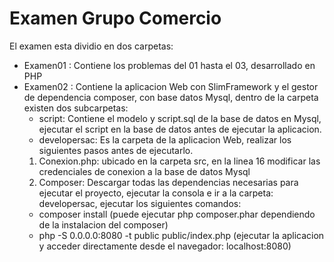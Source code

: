 # Examen Grupo Comercio
El examen esta dividio en dos carpetas:
* Examen01 : Contiene los problemas del 01 hasta el 03, desarrollado en PHP
* Examen02 : Contiene la aplicacion Web con SlimFramework y el gestor de dependencia composer, con base datos Mysql, dentro de la carpeta existen dos subcarpetas:
  - script: Contiene el modelo y script.sql de la base de datos en Mysql, ejecutar el script en la base de datos antes de ejecutar la aplicacion.
  - developersac: Es la carpeta de la aplicacion Web, realizar los siguientes pasos antes de ejecutarlo.
   1. Conexion.php: ubicado en la carpeta src, en la linea 16 modificar las credenciales de conexion a la base de datos Mysql
   2. Composer: Descargar todas las dependencias necesarias para ejecutar el proyecto, ejecutar la consola e ir a la carpeta: developersac, ejecutar los siguientes comandos:
    - composer install (puede ejecutar php composer.phar dependiendo de la instalacion del composer)
    - php -S 0.0.0.0:8080 -t public public/index.php (ejecutar la aplicacion y acceder directamente desde el navegador: localhost:8080)
    
